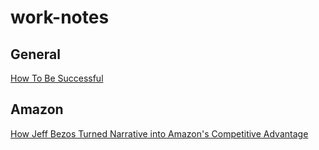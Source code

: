 # work-notes

## General
[How To Be Successful](https://blog.samaltman.com/how-to-be-successful)


## Amazon
[How Jeff Bezos Turned Narrative into Amazon's Competitive Advantage](https://slab.com/blog/jeff-bezos-writing-management-strategy/)

